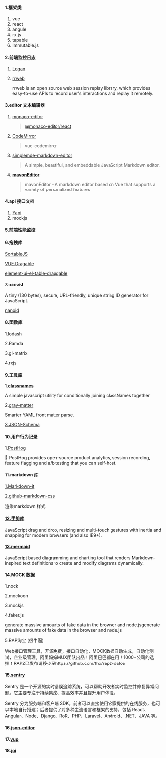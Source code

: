 #### 1.框架类

1. vue
2. react
3. angule
4. rx.js
5. tapable
6. Immutable.js

#### 2.前端监控日志

1. [Logan](https://github.com/Meituan-Dianping/Logan)

2. [rrweb](https://github.com/rrweb-io/rrweb)

   rrweb is an open source web session replay library, which provides easy-to-use APIs to record user's interactions and replay it remotely.

#### 3.editor 文本编辑器

1. [monaco-editor](https://www.npmjs.com/package/monaco-editor)

   > [@monaco-editor/react](https://www.npmjs.com/package/@monaco-editor/react#simple-usage)

2. [CodeMirror](https://codemirror.net/) 

   > vue-codemirror

3. [simplemde-markdown-editor](https://github.com/sparksuite/simplemde-markdown-editor)

   > A simple, beautiful, and embeddable JavaScript Markdown editor.

4. **[mavonEditor](https://github.com/hinesboy/mavonEditor)**

   > mavonEditor - A markdown editor based on Vue that supports a variety of personalized features

#### 4.api 接口文档

1. [Yapi](https://github.com/YMFE/yapi)
1. mockjs

#### 5.前端性能监控

#### 6.拖拽库

[SortableJS](http://sortablejs.github.io/Sortable/)

[VUE.Dragable](https://github.com/SortableJS/Vue.Draggable)

[element-ui-el-table-draggable](https://www.npmjs.com/package/element-ui-el-table-draggable)

#### 7.nanoid

A tiny (130 bytes), secure, URL-friendly, unique string ID generator for JavaScript.

[nanoid](https://github.com/ai/nanoid/)

#### 8.函数库

1.lodash

2.Ramda

3.gl-matrix 

4.rxjs

#### 9.工具库

1.**[classnames](https://github.com/JedWatson/classnames)**

A simple javascript utility for conditionally joining classNames together

2.[gray-matter](https://github.com/jonschlinkert/gray-matter)

Smarter YAML front matter parse.

[3.JSON-Schema](https://json-schema.org/understanding-json-schema/index.html)

#### 10.用户行为记录

1.[PostHog](https://github.com/PostHog/posthog) 

🦔 PostHog provides open-source product analytics, session recording, feature flagging and a/b testing that you can self-host.

#### 11.markdown 库

[1.Markdown-it](https://github.com/markdown-it/markdown-it)

[2.github-markdown-css](https://www.npmjs.com/package/github-markdown-css)  

渲染markdown 样式

#### [12.手势库](https://www.npmjs.com/package/interactjs)

JavaScript drag and drop, resizing and multi-touch gestures with inertia and snapping for modern browsers (and also IE9+).

#### [13.mermaid](https://mermaid.js.org/)

JavaScript based diagramming and charting tool that renders Markdown-inspired text definitions to create and modify diagrams dynamically.

#### 14.MOCK 数据

1.nock

2.mockoon

3.mockjs 

4.faker.js

generate massive amounts of fake data in the browser and node.jsgenerate massive amounts of fake data in the browser and node.js

5.RAP淘宝 (很牛逼)

Web接口管理工具，开源免费，接口自动化，MOCK数据自动生成，自动化测试，企业级管理。阿里妈妈MUX团队出品！阿里巴巴都在用！1000+公司的选择！RAP2已发布请移步至https://github.com/thx/rap2-delos

#### 15.[sentry](https://docs.sentry.io/)

Sentry 是一个开源的实时错误追踪系统，可以帮助开发者实时监控并修复异常问题。它主要专注于持续集成、提高效率并且提升用户体验。

Sentry 分为服务端和客户端 SDK，前者可以直接使用它家提供的在线服务，也可以本地自行搭建；后者提供了对多种主流语言和框架的支持，包括 React、Angular、Node、Django、RoR、PHP、Laravel、Android、.NET、JAVA 等。

#### 16.[json-editor](https://github.com/jdorn/json-editor)

#### 17.**[yup](https://github.com/jquense/yup)**

#### 18.[joi](https://github.com/hapijs/joi)

